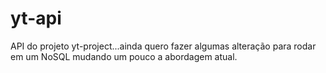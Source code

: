 # yt-api
API do projeto yt-project...ainda quero fazer algumas alteração para rodar em um NoSQL mudando um pouco a abordagem atual.
